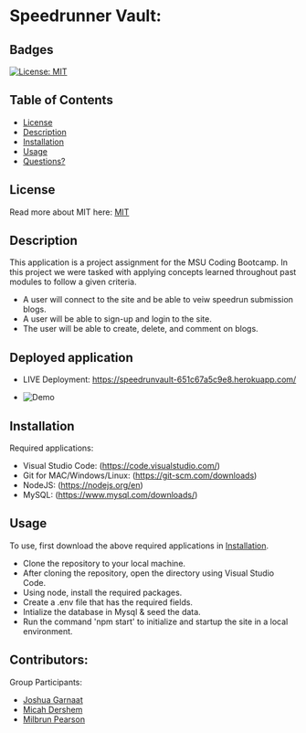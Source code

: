 # Speedrunner Vault:

## Badges

[![License: MIT](https://img.shields.io/badge/License-MIT-yellow.svg)](https://opensource.org/licenses/MIT)

## Table of Contents

- [License](#license)
- [Description](#description)
- [Installation](#installation)
- [Usage](#usage)
- [Questions?](#questions)

## License

Read more about MIT here:
[MIT](https://opensource.org/licenses/MIT)

## Description

This application is a project assignment for the MSU Coding Bootcamp.
In this project we were tasked with applying concepts learned throughout past modules to follow a given criteria.

* A user will connect to the site and be able to veiw speedrun submission blogs.
* A user will be able to sign-up and login to the site.
* The user will be able to create, delete, and comment on blogs.


## Deployed application
- LIVE Deployment: https://speedrunvault-651c67a5c9e8.herokuapp.com/

- ![Demo](https://github.com/Jgarnaat/Group-project-2/assets/139593153/6ccf86f7-9112-4ca3-a288-7ccd96c18b2e)

## Installation

Required applications:
- Visual Studio Code: (https://code.visualstudio.com/)
- Git for MAC/Windows/Linux: (https://git-scm.com/downloads)
- NodeJS: (https://nodejs.org/en)
- MySQL: (https://www.mysql.com/downloads/)

## Usage

To use, first download the above required applications in [Installation](#installation).

- Clone the repository to your local machine.
- After cloning the repository, open the directory using Visual Studio Code.
- Using node, install the required packages.
- Create a .env file that has the required fields.
- Intialize the database in Mysql & seed the data.
- Run the command 'npm start' to initialize and startup the site in a local environment.

## Contributors:

Group Participants:     
- [Joshua Garnaat](https://github.com/Jgarnaat)
- [Micah Dershem](https://github.com/G303K)
- [Milbrun Pearson](https://github.com/mpearson1299)
